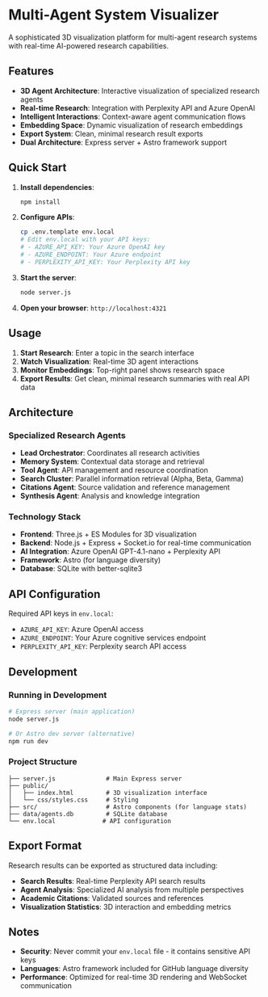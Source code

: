 # Multi-Agent System Visualizer

A sophisticated 3D visualization platform for multi-agent research systems with real-time AI-powered research capabilities.

## Features

- **3D Agent Architecture**: Interactive visualization of specialized research agents
- **Real-time Research**: Integration with Perplexity API and Azure OpenAI
- **Intelligent Interactions**: Context-aware agent communication flows
- **Embedding Space**: Dynamic visualization of research embeddings
- **Export System**: Clean, minimal research result exports
- **Dual Architecture**: Express server + Astro framework support

## Quick Start

1. **Install dependencies**:
   ```bash
   npm install
   ```

2. **Configure APIs**:
   ```bash
   cp .env.template env.local
   # Edit env.local with your API keys:
   # - AZURE_API_KEY: Your Azure OpenAI key
   # - AZURE_ENDPOINT: Your Azure endpoint
   # - PERPLEXITY_API_KEY: Your Perplexity API key
   ```

3. **Start the server**:
   ```bash
   node server.js
   ```

4. **Open your browser**: `http://localhost:4321`

## Usage

1. **Start Research**: Enter a topic in the search interface
2. **Watch Visualization**: Real-time 3D agent interactions
3. **Monitor Embeddings**: Top-right panel shows research space
4. **Export Results**: Get clean, minimal research summaries with real API data

## Architecture

### Specialized Research Agents
- **Lead Orchestrator**: Coordinates all research activities
- **Memory System**: Contextual data storage and retrieval  
- **Tool Agent**: API management and resource coordination
- **Search Cluster**: Parallel information retrieval (Alpha, Beta, Gamma)
- **Citations Agent**: Source validation and reference management
- **Synthesis Agent**: Analysis and knowledge integration

### Technology Stack
- **Frontend**: Three.js + ES Modules for 3D visualization
- **Backend**: Node.js + Express + Socket.io for real-time communication
- **AI Integration**: Azure OpenAI GPT-4.1-nano + Perplexity API
- **Framework**: Astro (for language diversity)
- **Database**: SQLite with better-sqlite3

## API Configuration

Required API keys in `env.local`:
- `AZURE_API_KEY`: Azure OpenAI access
- `AZURE_ENDPOINT`: Your Azure cognitive services endpoint  
- `PERPLEXITY_API_KEY`: Perplexity search API access

## Development

### Running in Development
```bash
# Express server (main application)
node server.js

# Or Astro dev server (alternative)
npm run dev
```

### Project Structure
```
├── server.js              # Main Express server
├── public/
│   ├── index.html         # 3D visualization interface
│   └── css/styles.css     # Styling
├── src/                   # Astro components (for language stats)
├── data/agents.db         # SQLite database
└── env.local             # API configuration
```

## Export Format

Research results can be exported as structured data including:
- **Search Results**: Real-time Perplexity API search results
- **Agent Analysis**: Specialized AI analysis from multiple perspectives  
- **Academic Citations**: Validated sources and references
- **Visualization Statistics**: 3D interaction and embedding metrics

## Notes

- **Security**: Never commit your `env.local` file - it contains sensitive API keys
- **Languages**: Astro framework included for GitHub language diversity
- **Performance**: Optimized for real-time 3D rendering and WebSocket communication
